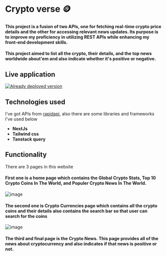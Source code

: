 # Crypto verse 🪙
#### This project is a fusion of two APIs, one for fetching real-time crypto price details and the other for accessing relevant news updates. Its purpose is to improve my proficiency in utilizing REST APIs while enhancing my front-end development skills.
#### This project aimed to list all the crypto, their details, and the top  news worldwide about'em and also indicate whether it's positive or negative.

## Live application
[![Already deployed version](https://vercel.com/button)](https://cryptoverse-rohana6.vercel.app/)

## Technologies used

I've got APIs from [rapidapi](https://rapidapi.com/hub), also there are some libraries and frameworks I've used below 

- **NextJs**
- **Tailwind css**
- **Tanstack query**

## Functionality

There are 3 pages in this website 
#### First one is a home page which contains the Global Crypto Stats, Top 10 Crypto Coins In The World, and Populer Crypto News In The World.
![image](https://github.com/rohan-ahire06/cryptoverse/assets/75326769/a7683dee-18df-4904-a6da-81c3de7d2275)

#### The second one is Crypto Currencies page which contains all the crypto coins and their details also contains the search bar so that user can search for the coins
![image](https://github.com/rohan-ahire06/cryptoverse/assets/75326769/da9e3783-f246-456d-ba7a-173eceb6f0c5)

#### The third and final page is the Crypto News. This page provides all of the news about cryptocurrency and also indicates if that news is positive or not.




